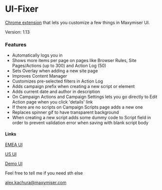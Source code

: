 # UI-Fixer
[Chrome extension](https://chrome.google.com/webstore/detail/ui-fixer/ocpdnkacigphdkeokobanmcinahdfnpd) that lets you customize a few things in Maxymiser UI.

Version: 1.13

### Features
* Automatically logs you in
* Shows more items per page on pages like Browser Rules, Site Pages/Actions (up to 300) and Action Log (50)
* Sets Overlay when adding a new site page
* Improves Content Manager
* Customizes pre-selected filters in Action Log
* Adds campaign prefix when creating a new script or element
* Adds current date and author in description
* On Campaign Actions and Campaign Settings lets you go directly to Edit Action page when you click 'details' link
* If there are no scripts on Campaign Scripts page adds a new one
* Replaces spinner gif to have transparent background
* When creating a new script adds some dummy code to Script field in order to prevent validation error when saving with blank script body

#### Links

[EMEA UI](https://ui61.maxymiser.com/)

[US UI](https://ui61us.maxymiser.com/)

[Demo UI](https://demo.maxymiser.org/)

Feel free to tell me if you need sth else

<alex.kachura@maxymiser.com>